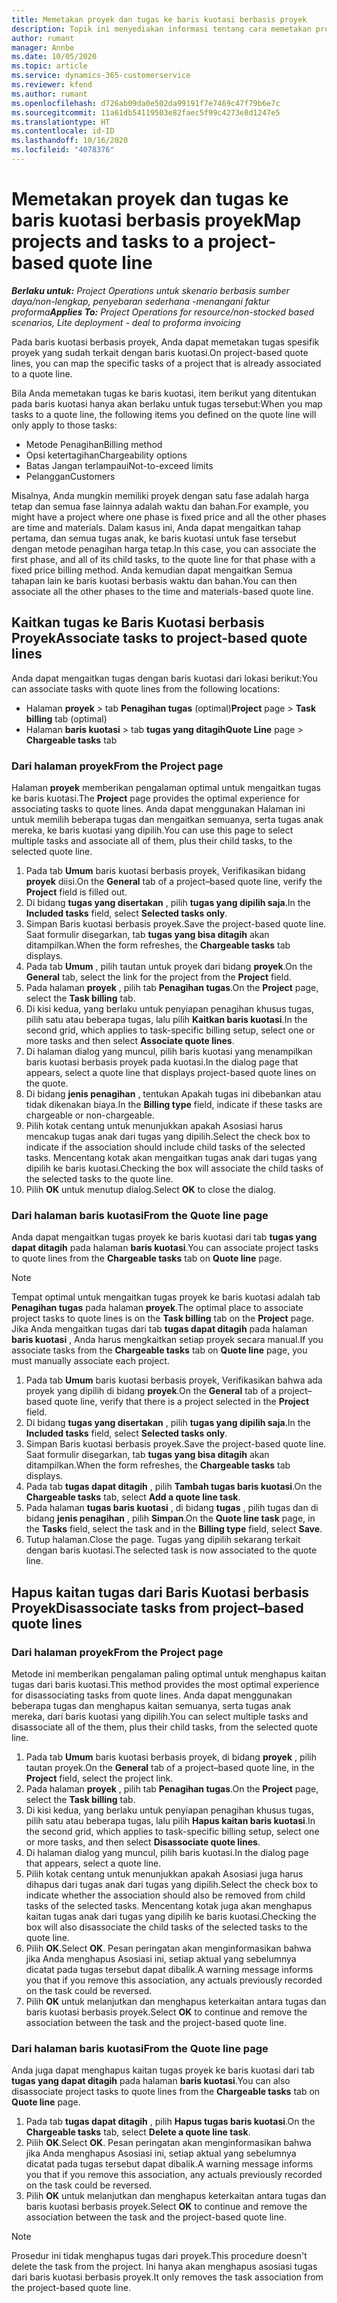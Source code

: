 ```yaml
---
title: Memetakan proyek dan tugas ke baris kuotasi berbasis proyek
description: Topik ini menyediakan informasi tentang cara memetakan proyek dan tugas ke baris tugas berbasis proyek.
author: rumant
manager: Annbe
ms.date: 10/05/2020
ms.topic: article
ms.service: dynamics-365-customerservice
ms.reviewer: kfend
ms.author: rumant
ms.openlocfilehash: d726ab09da0e502da99191f7e7469c47f79b6e7c
ms.sourcegitcommit: 11a61db54119503e82faec5f99c4273e8d1247e5
ms.translationtype: HT
ms.contentlocale: id-ID
ms.lasthandoff: 10/16/2020
ms.locfileid: "4078376"
---
```

# <a name="map-projects-and-tasks-to-a-project-based-quote-line"></a><span data-ttu-id="ef9bf-103">Memetakan proyek dan tugas ke baris kuotasi berbasis proyek</span><span class="sxs-lookup"><span data-stu-id="ef9bf-103">Map projects and tasks to a project-based quote line</span></span>

<span data-ttu-id="ef9bf-104">_**Berlaku untuk:** Project Operations untuk skenario berbasis sumber daya/non-lengkap, penyebaran sederhana -menangani faktur proforma_</span><span class="sxs-lookup"><span data-stu-id="ef9bf-104">_**Applies To:** Project Operations for resource/non-stocked based scenarios, Lite deployment - deal to proforma invoicing_</span></span>

<span data-ttu-id="ef9bf-105">Pada baris kuotasi berbasis proyek, Anda dapat memetakan tugas spesifik proyek yang sudah terkait dengan baris kuotasi.</span><span class="sxs-lookup"><span data-stu-id="ef9bf-105">On project-based quote lines, you can map the specific tasks of a project that is already associated to a quote line.</span></span>

<span data-ttu-id="ef9bf-106">Bila Anda memetakan tugas ke baris kuotasi, item berikut yang ditentukan pada baris kuotasi hanya akan berlaku untuk tugas tersebut:</span><span class="sxs-lookup"><span data-stu-id="ef9bf-106">When you map tasks to a quote line, the following items you defined on the quote line will only apply to those tasks:</span></span>

- <span data-ttu-id="ef9bf-107">Metode Penagihan</span><span class="sxs-lookup"><span data-stu-id="ef9bf-107">Billing method</span></span>
- <span data-ttu-id="ef9bf-108">Opsi ketertagihan</span><span class="sxs-lookup"><span data-stu-id="ef9bf-108">Chargeability options</span></span>
- <span data-ttu-id="ef9bf-109">Batas Jangan terlampaui</span><span class="sxs-lookup"><span data-stu-id="ef9bf-109">Not-to-exceed limits</span></span>
- <span data-ttu-id="ef9bf-110">Pelanggan</span><span class="sxs-lookup"><span data-stu-id="ef9bf-110">Customers</span></span>

<span data-ttu-id="ef9bf-111">Misalnya, Anda mungkin memiliki proyek dengan satu fase adalah harga tetap dan semua fase lainnya adalah waktu dan bahan.</span><span class="sxs-lookup"><span data-stu-id="ef9bf-111">For example, you might have a project where one phase is fixed price and all the other phases are time and materials.</span></span> <span data-ttu-id="ef9bf-112">Dalam kasus ini, Anda dapat mengaitkan tahap pertama, dan semua tugas anak, ke baris kuotasi untuk fase tersebut dengan metode penagihan harga tetap.</span><span class="sxs-lookup"><span data-stu-id="ef9bf-112">In this case, you can associate the first phase, and all of its child tasks, to the quote line for that phase with a fixed price billing method.</span></span> <span data-ttu-id="ef9bf-113">Anda kemudian dapat mengaitkan Semua tahapan lain ke baris kuotasi berbasis waktu dan bahan.</span><span class="sxs-lookup"><span data-stu-id="ef9bf-113">You can then associate all the other phases to the time and materials-based quote line.</span></span>

## <a name="associate-tasks-to-project-based-quote-lines"></a><span data-ttu-id="ef9bf-114">Kaitkan tugas ke Baris Kuotasi berbasis Proyek</span><span class="sxs-lookup"><span data-stu-id="ef9bf-114">Associate tasks to project-based quote lines</span></span>

<span data-ttu-id="ef9bf-115">Anda dapat mengaitkan tugas dengan baris kuotasi dari lokasi berikut:</span><span class="sxs-lookup"><span data-stu-id="ef9bf-115">You can associate tasks with quote lines from the following locations:</span></span>

- <span data-ttu-id="ef9bf-116">Halaman **proyek** > tab **Penagihan tugas** (optimal)</span><span class="sxs-lookup"><span data-stu-id="ef9bf-116">**Project** page > **Task billing** tab (optimal)</span></span>
- <span data-ttu-id="ef9bf-117">Halaman **baris kuotasi** > tab **tugas yang ditagih**</span><span class="sxs-lookup"><span data-stu-id="ef9bf-117">**Quote Line** page > **Chargeable tasks** tab</span></span> 

### <a name="from-the-project-page"></a><span data-ttu-id="ef9bf-118">Dari halaman proyek</span><span class="sxs-lookup"><span data-stu-id="ef9bf-118">From the Project page</span></span>

<span data-ttu-id="ef9bf-119">Halaman **proyek** memberikan pengalaman optimal untuk mengaitkan tugas ke baris kuotasi.</span><span class="sxs-lookup"><span data-stu-id="ef9bf-119">The **Project** page provides the optimal experience for associating tasks to quote lines.</span></span> <span data-ttu-id="ef9bf-120">Anda dapat menggunakan Halaman ini untuk memilih beberapa tugas dan mengaitkan semuanya, serta tugas anak mereka, ke baris kuotasi yang dipilih.</span><span class="sxs-lookup"><span data-stu-id="ef9bf-120">You can use this page to select multiple tasks and associate all of them, plus their child tasks, to the selected quote line.</span></span>

1. <span data-ttu-id="ef9bf-121">Pada tab **Umum** baris kuotasi berbasis proyek, Verifikasikan bidang **proyek** diisi.</span><span class="sxs-lookup"><span data-stu-id="ef9bf-121">On the **General** tab of a project–based quote line, verify the **Project** field is filled out.</span></span>
2. <span data-ttu-id="ef9bf-122">Di bidang **tugas yang disertakan** , pilih **tugas yang dipilih saja**.</span><span class="sxs-lookup"><span data-stu-id="ef9bf-122">In the **Included tasks** field, select **Selected tasks only**.</span></span>
3. <span data-ttu-id="ef9bf-123">Simpan Baris kuotasi berbasis proyek.</span><span class="sxs-lookup"><span data-stu-id="ef9bf-123">Save the project-based quote line.</span></span> <span data-ttu-id="ef9bf-124">Saat formulir disegarkan, tab **tugas yang bisa ditagih** akan ditampilkan.</span><span class="sxs-lookup"><span data-stu-id="ef9bf-124">When the form refreshes, the **Chargeable tasks** tab displays.</span></span>
4. <span data-ttu-id="ef9bf-125">Pada tab **Umum** , pilih tautan untuk proyek dari bidang **proyek**.</span><span class="sxs-lookup"><span data-stu-id="ef9bf-125">On the **General** tab, select the link for the project from the **Project** field.</span></span>
5. <span data-ttu-id="ef9bf-126">Pada halaman **proyek** , pilih tab **Penagihan tugas**.</span><span class="sxs-lookup"><span data-stu-id="ef9bf-126">On the **Project** page, select the **Task billing** tab.</span></span>
6. <span data-ttu-id="ef9bf-127">Di kisi kedua, yang berlaku untuk penyiapan penagihan khusus tugas, pilih satu atau beberapa tugas, lalu pilih **Kaitkan baris kuotasi**.</span><span class="sxs-lookup"><span data-stu-id="ef9bf-127">In the second grid, which applies to task-specific billing setup, select one or more tasks and then select **Associate quote lines**.</span></span>
7. <span data-ttu-id="ef9bf-128">Di halaman dialog yang muncul, pilih baris kuotasi yang menampilkan baris kuotasi berbasis proyek pada kuotasi.</span><span class="sxs-lookup"><span data-stu-id="ef9bf-128">In the dialog page that appears, select a quote line that displays project-based quote lines on the quote.</span></span>
8. <span data-ttu-id="ef9bf-129">Di bidang **jenis penagihan** , tentukan Apakah tugas ini dibebankan atau tidak dikenakan biaya.</span><span class="sxs-lookup"><span data-stu-id="ef9bf-129">In the **Billing type** field, indicate if these tasks are chargeable or non-chargeable.</span></span>
9. <span data-ttu-id="ef9bf-130">Pilih kotak centang untuk menunjukkan apakah Asosiasi harus mencakup tugas anak dari tugas yang dipilih.</span><span class="sxs-lookup"><span data-stu-id="ef9bf-130">Select the check box to indicate if the association should include child tasks of the selected tasks.</span></span> <span data-ttu-id="ef9bf-131">Mencentang kotak akan mengaitkan tugas anak dari tugas yang dipilih ke baris kuotasi.</span><span class="sxs-lookup"><span data-stu-id="ef9bf-131">Checking the box will associate the child tasks of the selected tasks to the quote line.</span></span>
10. <span data-ttu-id="ef9bf-132">Pilih **OK** untuk menutup dialog.</span><span class="sxs-lookup"><span data-stu-id="ef9bf-132">Select **OK** to close the dialog.</span></span>

### <a name="from-the-quote-line-page"></a><span data-ttu-id="ef9bf-133">Dari halaman baris kuotasi</span><span class="sxs-lookup"><span data-stu-id="ef9bf-133">From the Quote line page</span></span>

<span data-ttu-id="ef9bf-134">Anda dapat mengaitkan tugas proyek ke baris kuotasi dari tab **tugas yang dapat ditagih** pada halaman **baris kuotasi**.</span><span class="sxs-lookup"><span data-stu-id="ef9bf-134">You can associate project tasks to quote lines from the **Chargeable tasks** tab on **Quote line** page.</span></span>

>[!NOTE]
><span data-ttu-id="ef9bf-135">Tempat optimal untuk mengaitkan tugas proyek ke baris kuotasi adalah tab **Penagihan tugas** pada halaman **proyek**.</span><span class="sxs-lookup"><span data-stu-id="ef9bf-135">The optimal place to associate project tasks to quote lines is on the **Task billing** tab on the **Project** page.</span></span> <span data-ttu-id="ef9bf-136">Jika Anda mengaitkan tugas dari tab **tugas dapat ditagih** pada halaman **baris kuotasi** , Anda harus mengkaitkan setiap proyek secara manual.</span><span class="sxs-lookup"><span data-stu-id="ef9bf-136">If you associate tasks from the **Chargeable tasks** tab on **Quote line** page, you must manually associate each project.</span></span>

1. <span data-ttu-id="ef9bf-137">Pada tab **Umum** baris kuotasi berbasis proyek, Verifikasikan bahwa ada proyek yang dipilih di bidang **proyek**.</span><span class="sxs-lookup"><span data-stu-id="ef9bf-137">On the **General** tab of a project–based quote line, verify that there is a project selected in the **Project** field.</span></span>
2. <span data-ttu-id="ef9bf-138">Di bidang **tugas yang disertakan** , pilih **tugas yang dipilih saja**.</span><span class="sxs-lookup"><span data-stu-id="ef9bf-138">In the **Included tasks** field, select **Selected tasks only**.</span></span>
3. <span data-ttu-id="ef9bf-139">Simpan Baris kuotasi berbasis proyek.</span><span class="sxs-lookup"><span data-stu-id="ef9bf-139">Save the project-based quote line.</span></span> <span data-ttu-id="ef9bf-140">Saat formulir disegarkan, tab **tugas yang bisa ditagih** akan ditampilkan.</span><span class="sxs-lookup"><span data-stu-id="ef9bf-140">When the form refreshes, the **Chargeable tasks** tab displays.</span></span>
4. <span data-ttu-id="ef9bf-141">Pada tab **tugas dapat ditagih** , pilih **Tambah tugas baris kuotasi**.</span><span class="sxs-lookup"><span data-stu-id="ef9bf-141">On the **Chargeable tasks** tab, select **Add a quote line task**.</span></span>
5. <span data-ttu-id="ef9bf-142">Pada halaman **tugas baris kuotasi** , di bidang **tugas** , pilih tugas dan di bidang **jenis penagihan** , pilih **Simpan**.</span><span class="sxs-lookup"><span data-stu-id="ef9bf-142">On the **Quote line task** page, in the **Tasks** field, select the task and in the **Billing type** field, select **Save**.</span></span> 
6. <span data-ttu-id="ef9bf-143">Tutup halaman.</span><span class="sxs-lookup"><span data-stu-id="ef9bf-143">Close the page.</span></span> <span data-ttu-id="ef9bf-144">Tugas yang dipilih sekarang terkait dengan baris kuotasi.</span><span class="sxs-lookup"><span data-stu-id="ef9bf-144">The selected task is now associated to the quote line.</span></span>

## <a name="disassociate-tasks-from-projectbased-quote-lines"></a><span data-ttu-id="ef9bf-145">Hapus kaitan tugas dari Baris Kuotasi berbasis Proyek</span><span class="sxs-lookup"><span data-stu-id="ef9bf-145">Disassociate tasks from project–based quote lines</span></span>

### <a name="from-the-project-page"></a><span data-ttu-id="ef9bf-146">Dari halaman proyek</span><span class="sxs-lookup"><span data-stu-id="ef9bf-146">From the Project page</span></span>

<span data-ttu-id="ef9bf-147">Metode ini memberikan pengalaman paling optimal untuk menghapus kaitan tugas dari baris kuotasi.</span><span class="sxs-lookup"><span data-stu-id="ef9bf-147">This method provides the most optimal experience for disassociating tasks from quote lines.</span></span> <span data-ttu-id="ef9bf-148">Anda dapat menggunakan beberapa tugas dan menghapus kaitan semuanya, serta tugas anak mereka, dari baris kuotasi yang dipilih.</span><span class="sxs-lookup"><span data-stu-id="ef9bf-148">You can select multiple tasks and disassociate all of the them, plus their child tasks, from the selected quote line.</span></span>

1. <span data-ttu-id="ef9bf-149">Pada tab **Umum** baris kuotasi berbasis proyek, di bidang **proyek** , pilih tautan proyek.</span><span class="sxs-lookup"><span data-stu-id="ef9bf-149">On the **General** tab of a project–based quote line, in the **Project** field, select the project link.</span></span>
2. <span data-ttu-id="ef9bf-150">Pada halaman **proyek** , pilih tab **Penagihan tugas**.</span><span class="sxs-lookup"><span data-stu-id="ef9bf-150">On the **Project** page, select the **Task billing** tab.</span></span>
3. <span data-ttu-id="ef9bf-151">Di kisi kedua, yang berlaku untuk penyiapan penagihan khusus tugas, pilih satu atau beberapa tugas, lalu pilih **Hapus kaitan baris kuotasi**.</span><span class="sxs-lookup"><span data-stu-id="ef9bf-151">In the second grid, which applies to task-specific billing setup, select one or more tasks, and then select **Disassociate quote lines**.</span></span>
4. <span data-ttu-id="ef9bf-152">Di halaman dialog yang muncul, pilih baris kuotasi.</span><span class="sxs-lookup"><span data-stu-id="ef9bf-152">In the dialog page that appears, select a quote line.</span></span>
5. <span data-ttu-id="ef9bf-153">Pilih kotak centang untuk menunjukkan apakah Asosiasi juga harus dihapus dari tugas anak dari tugas yang dipilih.</span><span class="sxs-lookup"><span data-stu-id="ef9bf-153">Select the check box to indicate whether the association should also be removed from child tasks of the selected tasks.</span></span> <span data-ttu-id="ef9bf-154">Mencentang kotak juga akan menghapus kaitan tugas anak dari tugas yang dipilih ke baris kuotasi.</span><span class="sxs-lookup"><span data-stu-id="ef9bf-154">Checking the box will also disassociate the child tasks of the selected tasks to the quote line.</span></span>
6. <span data-ttu-id="ef9bf-155">Pilih **OK**.</span><span class="sxs-lookup"><span data-stu-id="ef9bf-155">Select **OK**.</span></span> <span data-ttu-id="ef9bf-156">Pesan peringatan akan menginformasikan bahwa jika Anda menghapus Asosiasi ini, setiap aktual yang sebelumnya dicatat pada tugas tersebut dapat dibalik.</span><span class="sxs-lookup"><span data-stu-id="ef9bf-156">A warning message informs you that if you remove this association, any actuals previously recorded on the task could be reversed.</span></span> 
7. <span data-ttu-id="ef9bf-157">Pilih **OK** untuk melanjutkan dan menghapus keterkaitan antara tugas dan baris kuotasi berbasis proyek.</span><span class="sxs-lookup"><span data-stu-id="ef9bf-157">Select **OK** to continue and remove the association between the task and the project-based quote line.</span></span>

### <a name="from-the-quote-line-page"></a><span data-ttu-id="ef9bf-158">Dari halaman baris kuotasi</span><span class="sxs-lookup"><span data-stu-id="ef9bf-158">From the Quote line page</span></span>

<span data-ttu-id="ef9bf-159">Anda juga dapat menghapus kaitan tugas proyek ke baris kuotasi dari tab **tugas yang dapat ditagih** pada halaman **baris kuotasi**.</span><span class="sxs-lookup"><span data-stu-id="ef9bf-159">You can also disassociate project tasks to quote lines from the **Chargeable tasks** tab on **Quote line** page.</span></span>

1. <span data-ttu-id="ef9bf-160">Pada tab **tugas dapat ditagih** , pilih **Hapus tugas baris kuotasi**.</span><span class="sxs-lookup"><span data-stu-id="ef9bf-160">On the **Chargeable tasks** tab, select **Delete a quote line task**.</span></span>
2. <span data-ttu-id="ef9bf-161">Pilih **OK**.</span><span class="sxs-lookup"><span data-stu-id="ef9bf-161">Select **OK**.</span></span> <span data-ttu-id="ef9bf-162">Pesan peringatan akan menginformasikan bahwa jika Anda menghapus Asosiasi ini, setiap aktual yang sebelumnya dicatat pada tugas tersebut dapat dibalik.</span><span class="sxs-lookup"><span data-stu-id="ef9bf-162">A warning message informs you that if you remove this association, any actuals previously recorded on the task could be reversed.</span></span> 
3. <span data-ttu-id="ef9bf-163">Pilih **OK** untuk melanjutkan dan menghapus keterkaitan antara tugas dan baris kuotasi berbasis proyek.</span><span class="sxs-lookup"><span data-stu-id="ef9bf-163">Select **OK** to continue and remove the association between the task and the project-based quote line.</span></span>

>[!NOTE]
> <span data-ttu-id="ef9bf-164">Prosedur ini tidak menghapus tugas dari proyek.</span><span class="sxs-lookup"><span data-stu-id="ef9bf-164">This procedure doesn't delete the task from the project.</span></span> <span data-ttu-id="ef9bf-165">Ini hanya akan menghapus asosiasi tugas dari baris kuotasi berbasis proyek.</span><span class="sxs-lookup"><span data-stu-id="ef9bf-165">It only removes the task association from the project-based quote line.</span></span>

